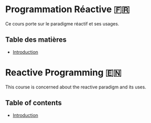 # Programmation Réactive 🇫🇷

Ce cours porte sur le paradigme réactif et ses usages.

## Table des matières

- [Introduction](INTRODUCTION_FR.md)

# Reactive Programming 🇪🇳

This course is concerned about the reactive paradigm and its uses.

## Table of contents

- [Introduction](INTRODUCTION_EN.md)
